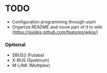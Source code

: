 # TODO

- Configuration programming through usart
- Organize README and move part of it to wiki (https://guides.github.com/features/wikis/)

### Optional

- SBUS2 (Futaba)
- X-BUS (Spektrum)
- M-LINK (Multiplex)
